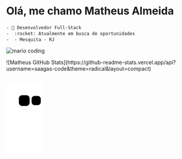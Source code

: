 <h1> Olá, me chamo Matheus Almeida </h1>

```
- 💎 Desenvolvedor Full-Stack
-  :rocket: Atualmente em busca de oportunidades
-  - Mesquita - RJ
```

![mario coding](https://i.imgur.com/1ZvVkDc.gif)

<div style="display: inline_block">
   ![Matheus GitHub Stats](https://github-readme-stats.vercel.app/api?username=saagas-code&theme=radical&layout=compact)
   
</div>

##

![Snake animation](https://github.com/vitorpachecoo/vitorpachecoo/blob/output/github-contribution-grid-snake.svg)

